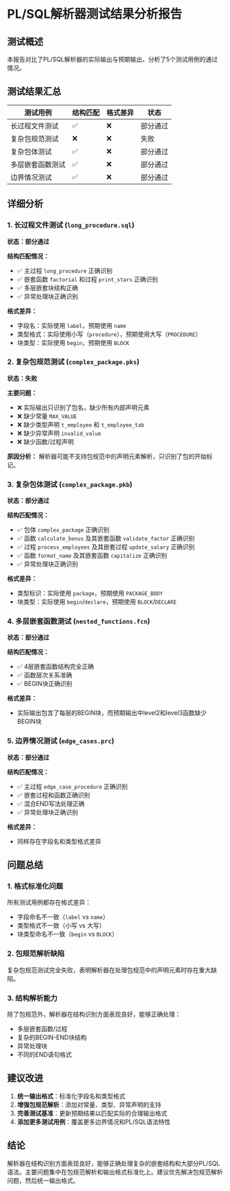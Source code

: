# PL/SQL解析器测试结果分析报告

## 测试概述

本报告对比了PL/SQL解析器的实际输出与预期输出，分析了5个测试用例的通过情况。

## 测试结果汇总

| 测试用例 | 结构匹配 | 格式差异 | 状态 |
|---------|---------|---------|------|
| 长过程文件测试 | ✅ | ❌ | 部分通过 |
| 复杂包规范测试 | ❌ | ❌ | 失败 |
| 复杂包体测试 | ✅ | ❌ | 部分通过 |
| 多层嵌套函数测试 | ✅ | ❌ | 部分通过 |
| 边界情况测试 | ✅ | ❌ | 部分通过 |

## 详细分析

### 1. 长过程文件测试 (`long_procedure.sql`)

**状态：部分通过**

**结构匹配情况：**
- ✅ 主过程 `long_procedure` 正确识别
- ✅ 嵌套函数 `factorial` 和过程 `print_stars` 正确识别
- ✅ 多层嵌套块结构正确
- ✅ 异常处理块正确识别

**格式差异：**
- 字段名：实际使用 `label`，预期使用 `name`
- 类型格式：实际使用小写（`procedure`），预期使用大写（`PROCEDURE`）
- 块类型：实际使用 `begin`，预期使用 `BLOCK`

### 2. 复杂包规范测试 (`complex_package.pks`)

**状态：失败**

**主要问题：**
- ❌ 实际输出只识别了包名，缺少所有内部声明元素
- ❌ 缺少常量 `MAX_VALUE`
- ❌ 缺少类型声明 `t_employee` 和 `t_employee_tab`
- ❌ 缺少异常声明 `invalid_value`
- ❌ 缺少函数/过程声明

**原因分析：**
解析器可能不支持包规范中的声明元素解析，只识别了包的开始标记。

### 3. 复杂包体测试 (`complex_package.pkb`)

**状态：部分通过**

**结构匹配情况：**
- ✅ 包体 `complex_package` 正确识别
- ✅ 函数 `calculate_bonus` 及其嵌套函数 `validate_factor` 正确识别
- ✅ 过程 `process_employees` 及其嵌套过程 `update_salary` 正确识别
- ✅ 函数 `format_name` 及其嵌套函数 `capitalize` 正确识别
- ✅ 异常处理块正确识别

**格式差异：**
- 类型标识：实际使用 `package`，预期使用 `PACKAGE_BODY`
- 块类型：实际使用 `begin`/`declare`，预期使用 `BLOCK`/`DECLARE`

### 4. 多层嵌套函数测试 (`nested_functions.fcn`)

**状态：部分通过**

**结构匹配情况：**
- ✅ 4层嵌套函数结构完全正确
- ✅ 函数层次关系准确
- ✅ BEGIN块正确识别

**格式差异：**
- 实际输出包含了每层的BEGIN块，而预期输出中level2和level3函数缺少BEGIN块

### 5. 边界情况测试 (`edge_cases.prc`)

**状态：部分通过**

**结构匹配情况：**
- ✅ 主过程 `edge_case_procedure` 正确识别
- ✅ 嵌套过程和函数正确识别
- ✅ 混合END写法处理正确
- ✅ 异常处理块正确识别

**格式差异：**
- 同样存在字段名和类型格式差异

## 问题总结

### 1. 格式标准化问题
所有测试用例都存在格式差异：
- 字段命名不一致（`label` vs `name`）
- 类型格式不一致（小写 vs 大写）
- 块类型命名不一致（`begin` vs `BLOCK`）

### 2. 包规范解析缺陷
复杂包规范测试完全失败，表明解析器在处理包规范中的声明元素时存在重大缺陷。

### 3. 结构解析能力
除了包规范外，解析器在结构识别方面表现良好，能够正确处理：
- 多层嵌套函数/过程
- 复杂的BEGIN-END块结构
- 异常处理块
- 不同的END语句格式

## 建议改进

1. **统一输出格式**：标准化字段名和类型格式
2. **增强包规范解析**：添加对常量、类型、异常声明的支持
3. **完善测试基准**：更新预期结果以匹配实际的合理输出格式
4. **添加更多测试用例**：覆盖更多边界情况和PL/SQL语法特性

## 结论

解析器在结构识别方面表现良好，能够正确处理复杂的嵌套结构和大部分PL/SQL语法。主要问题集中在包规范解析和输出格式标准化上。建议优先解决包规范解析问题，然后统一输出格式。
